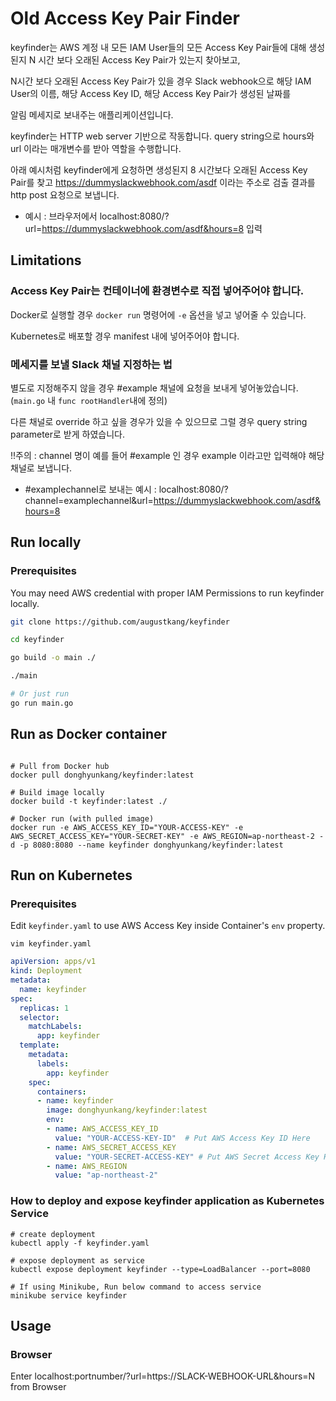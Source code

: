 # Old Access Key Pair Finder

keyfinder는 AWS 계정 내 모든 IAM User들의 모든 Access Key Pair들에 대해 생성된지 N 시간 보다 오래된 Access Key Pair가 있는지 찾아보고,

N시간 보다 오래된 Access Key Pair가 있을 경우 Slack webhook으로 해당 IAM User의 이름, 해당 Access Key ID, 해당 Access Key Pair가 생성된 날짜를

알림 메세지로 보내주는 애플리케이션입니다. 

keyfinder는 HTTP web server 기반으로 작동합니다. query string으로 hours와 url 이라는 매개변수를 받아 역할을 수행합니다.

아래 예시처럼 keyfinder에게 요청하면 생성된지 8 시간보다 오래된 Access Key Pair를 찾고 https://dummyslackwebhook.com/asdf 이라는 주소로 검출 결과를 http post 요청으로 보냅니다.

- 예시 : 브라우저에서 localhost:8080/?url=https://dummyslackwebhook.com/asdf&hours=8 입력

## Limitations

### Access Key Pair는 컨테이너에 환경변수로 직접 넣어주어야 합니다.

Docker로 실행할 경우 `docker run` 명령어에 `-e` 옵션을 넣고 넣어줄 수 있습니다.

Kubernetes로 배포할 경우 manifest 내에 넣어주어야 합니다.

### 메세지를 보낼 Slack 채널 지정하는 법

별도로 지정해주지 않을 경우 #example 채널에 요청을 보내게 넣어놓았습니다.(`main.go` 내 `func rootHandler`내에 정의)

다른 채널로 override 하고 싶을 경우가 있을 수 있으므로 그럴 경우 query string parameter로 받게 하였습니다.

!!주의 : channel 명이 예를 들어 #example 인 경우 example 이라고만 입력해야 해당 채널로 보냅니다.

- #examplechannel로 보내는 예시 : localhost:8080/?channel=examplechannel&url=https://dummyslackwebhook.com/asdf&hours=8

## Run locally

### Prerequisites

You may need AWS credential with proper IAM Permissions to run keyfinder locally.

```bash
git clone https://github.com/augustkang/keyfinder

cd keyfinder

go build -o main ./

./main

# Or just run
go run main.go
```

## Run as Docker container
```

# Pull from Docker hub
docker pull donghyunkang/keyfinder:latest

# Build image locally
docker build -t keyfinder:latest ./

# Docker run (with pulled image)
docker run -e AWS_ACCESS_KEY_ID="YOUR-ACCESS-KEY" -e AWS_SECRET_ACCESS_KEY="YOUR-SECRET-KEY" -e AWS_REGION=ap-northeast-2 -d -p 8080:8080 --name keyfinder donghyunkang/keyfinder:latest

```

## Run on Kubernetes

### Prerequisites

Edit `keyfinder.yaml` to use AWS Access Key inside Container's `env` property.

`vim keyfinder.yaml`

```yaml
apiVersion: apps/v1
kind: Deployment
metadata:
  name: keyfinder
spec:
  replicas: 1
  selector:
    matchLabels:
      app: keyfinder
  template:
    metadata:
      labels:
        app: keyfinder
    spec:
      containers:
      - name: keyfinder
        image: donghyunkang/keyfinder:latest
        env:
        - name: AWS_ACCESS_KEY_ID
          value: "YOUR-ACCESS-KEY-ID"  # Put AWS Access Key ID Here
        - name: AWS_SECRET_ACCESS_KEY 
          value: "YOUR-SECRET-ACCESS-KEY" # Put AWS Secret Access Key Here
        - name: AWS_REGION
          value: "ap-northeast-2"
```

### How to deploy and expose keyfinder application as Kubernetes Service
```
# create deployment
kubectl apply -f keyfinder.yaml

# expose deployment as service
kubectl expose deployment keyfinder --type=LoadBalancer --port=8080

# If using Minikube, Run below command to access service
minikube service keyfinder
```
## Usage

### Browser

Enter localhost:portnumber/?url=https://SLACK-WEBHOOK-URL&hours=N from Browser
